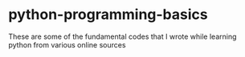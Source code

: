 # python-programming-basics
These are some of the fundamental codes that I wrote while learning python from various online sources
